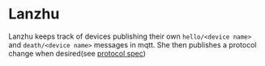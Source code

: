 # Lanzhu

Lanzhu keeps track of devices publishing their own `hello/<device name>` and `death/<device name>` messages in mqtt.
She then publishes a protocol change when desired(see [protocol spec](https://gist.github.com/marnixah/7714c3d166733bec7ea90ffe1aa8ad35))
